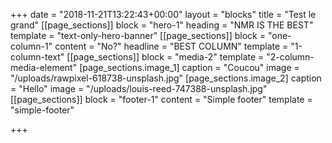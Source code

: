 +++
date = "2018-11-21T13:22:43+00:00"
layout = "blocks"
title = "Test le grand"
[[page_sections]]
block = "hero-1"
heading = "NMR IS THE BEST"
template = "text-only-hero-banner"
[[page_sections]]
block = "one-column-1"
content = "No?"
headline = "BEST COLUMN"
template = "1-column-text"
[[page_sections]]
block = "media-2"
template = "2-column-media-element"
[page_sections.image_1]
caption = "Coucou"
image = "/uploads/rawpixel-618738-unsplash.jpg"
[page_sections.image_2]
caption = "Hello"
image = "/uploads/louis-reed-747388-unsplash.jpg"
[[page_sections]]
block = "footer-1"
content = "Simple footer"
template = "simple-footer"

+++
